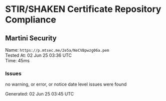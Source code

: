 # STIR/SHAKEN Certificate Repository Compliance

## Martini Security

Name: `https://p.mtsec.me/2e5a/NeCVBpwzg06a.pem`\
Tested At: 02 Jun 25 03:36 UTC\
Time: 45ms

### Issues

no warning, or error, or notice date level issues were found

Generated: 02 Jun 25 03:45 UTC